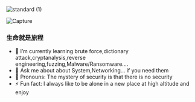 ![standard (1)](https://github.com/phihung5705developer/phihung5705developer/assets/115966431/f097655a-87ec-4b82-b68f-79b05d478d23)


![Capture](https://github.com/phihung5705developer/phihung5705developer/assets/115966431/4a9a4465-c099-4916-a70d-7c4d7a96cd0b)


### 生命就是旅程 

- 🌴 I’m currently learning brute force,dictionary attack,cryptanalysis,reverse engineering,fuzzing,Malware/Ransomware....
- 💬 Ask me about about System,Networking... if you need them
- 🙂 Pronouns: The mystery of security is that there is no security
- ⚡ Fun fact: I always like to be alone in a new place at high altitude and enjoy



